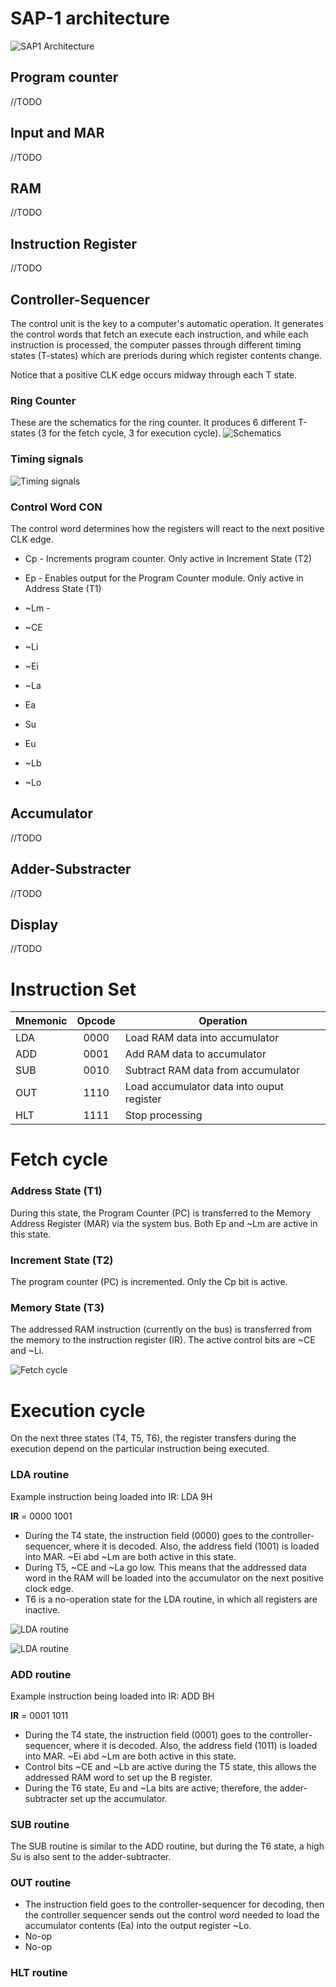 # SAP-1 architecture
![SAP1 Architecture](img/sap1_architecture.PNG "SAP1 architecture")

## Program counter
//TODO
## Input and MAR
//TODO
## RAM
//TODO
## Instruction Register
//TODO
## Controller-Sequencer
The control unit is the key to a computer's automatic operation. It generates the control words that fetch an execute each instruction, and while each instruction is processed, the computer passes through different timing states (T-states) which are preriods during which register contents change.

Notice that a positive CLK edge occurs midway through each T state.

### Ring Counter
These are the schematics for the ring counter. It produces 6 different T-states (3 for the fetch cycle, 3 for execution cycle).
![Schematics](img/ring_counter_2.PNG "Ring counter schematics")


### Timing signals
![Timing signals](img/ring_counter.PNG "Timing signals")

### Control Word CON
The control word determines how the registers will react to the next positive CLK edge.

* Cp - Increments program counter. Only active in Increment State (T2)
* Ep - Enables output for the Program Counter module. Only active in Address State (T1)
* ~Lm - 
* ~CE

* ~Li
* ~Ei
* ~La
* Ea

* Su
* Eu
* ~Lb
* ~Lo

## Accumulator
//TODO
## Adder-Substracter
//TODO
## Display
//TODO
# Instruction Set
| Mnemonic      | Opcode           | Operation  |
| ------------- |:----------------:| ---------- |
| LDA           | 0000              | Load RAM data into accumulator |
| ADD           | 0001              | Add RAM data to accumulator |
| SUB           | 0010              | Subtract RAM data from accumulator |
| OUT           | 1110              | Load accumulator data into ouput register |
| HLT           | 1111              | Stop processing |

# Fetch cycle
### Address State (T1)
During this state, the Program Counter (PC) is transferred to the Memory Address Register (MAR) via the system bus. Both Ep and ~Lm are active in this state.

### Increment State (T2)
The program counter (PC) is incremented. Only the Cp bit is active.

### Memory State (T3)
The addressed RAM instruction (currently on the bus) is transferred from the memory to the instruction register (IR). The active control bits are ~CE and ~Li.

![Fetch cycle](img/fetch_cycle.PNG "")

# Execution cycle
On the next three states (T4, T5, T6), the register transfers during the execution depend on the particular instruction being executed.
### LDA routine
Example instruction being loaded into IR: LDA 9H

 **IR** = 0000 1001

* During the T4 state, the instruction field (0000) goes to the controller-sequencer, where it is decoded. Also, the address field (1001) is loaded into MAR. ~Ei abd ~Lm are both active in this state.
* During T5, ~CE and ~La go low. This means that the addressed data word in the RAM will be loaded into the accumulator on the next positive clock edge.
* T6 is a no-operation state for the LDA routine, in which all registers are inactive.

![LDA routine](img/LDA_routine.PNG "LDA routine")

![LDA routine](img/LDA_routine_timing.PNG "LDA routine")

### ADD routine
Example instruction being loaded into IR: ADD BH

 **IR** = 0001 1011
 
* During the T4 state, the instruction field (0001) goes to the controller-sequencer, where it is decoded. Also, the address field (1011) is loaded into MAR. ~Ei abd ~Lm are both active in this state.
* Control bits ~CE and ~Lb are active during the T5 state, this allows the addressed RAM word to set up the B register.
* During the T6 state, Eu and ~La bits are active; therefore, the adder-subtracter set up the accumulator.

### SUB routine
The SUB routine is similar to the ADD routine, but during the T6 state, a high Su is also sent to the adder-subtracter.

### OUT routine
* The instruction field goes to the controller-sequencer for decoding, then the controller sequencer sends out the control word needed to load the accumulator contents (Ea) into the output register ~Lo.
* No-op
* No-op

### HLT routine




